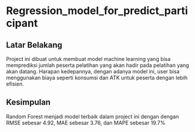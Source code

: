 # Regression_model_for_predict_participant
## Latar Belakang
Project ini dibuat untuk membuat model machine learning yang bisa memprediksi jumlah peserta pelatihan yang akan hadir pada pelatihan yang akan datang. Harapan kedepannya, dengan adanya model ini, user bisa menggunakan biaya seperti konsumsi dan ATK untuk peserta dengan lebih efisien.
## Kesimpulan
Random Forest menjadi model terbaik dalam project ini dengan dengan RMSE sebesar 4.92, MAE sebesar 3.76, dan MAPE sebesar 19.7%
